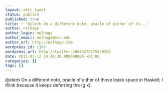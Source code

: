 ```yaml
---
layout: aktt_tweet
status: publish
published: true
title: ! '@xlerb On a different note, oracle of either of th...'
author: nelhage
author_login: nelhage
author_email: nelhage@mit.edu
author_url: http://nelhage.com
wordpress_id: 1193
wordpress_url: http://twitter-46643278279479296
date: 2011-03-12 14:46:38.000000000 +01:00
categories: []
tags: []
---
```

@xlerb On a different note, oracle of either of those leaks space in Haskell; I think because it keeps deferring the (g x).
